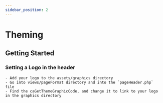 ```yaml
---
sidebar_position: 2
---
```


# Theming

## Getting Started 

### Setting a Logo in the header

    - Add your logo to the assets/graphics directory
    - Go into views/pageFormat directory and into the `pageHeader.php` file
    - Find the caGetThemeGraphicCode, and change it to link to your logo in the graphics directory